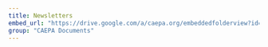 ```yaml
---
title: Newsletters
embed_url: "https://drive.google.com/a/caepa.org/embeddedfolderview?id=1l1J72UvQD88KbGQMz_dqzWhe6_U5DG4i#grid"
group: "CAEPA Documents"
---
```

